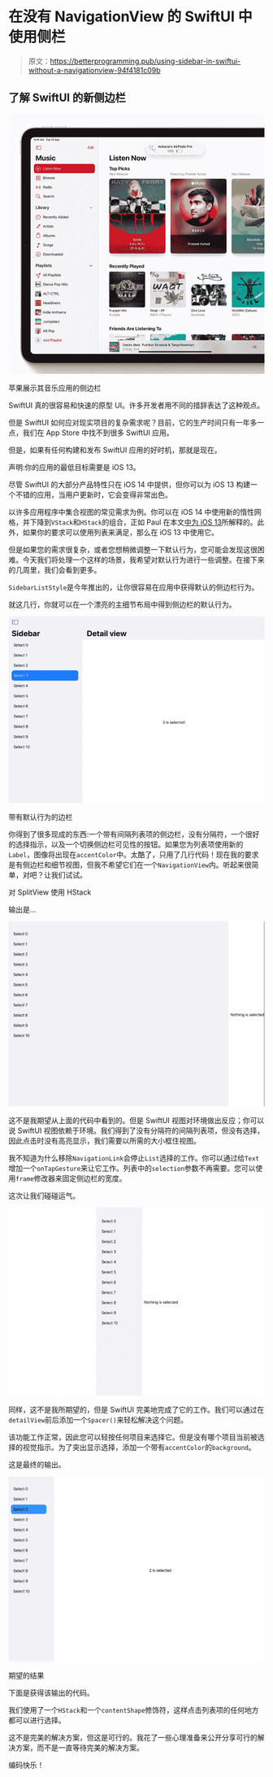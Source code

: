# 在没有 NavigationView 的 SwiftUI 中使用侧栏

> 原文：<https://betterprogramming.pub/using-sidebar-in-swiftui-without-a-navigationview-94f4181c09b>

## 了解 SwiftUI 的新侧边栏

![](img/cce388ac63ee93e3d7c2425babc1f5d3.png)

苹果展示其音乐应用的侧边栏

SwiftUI 真的很容易和快速的原型 UI。许多开发者用不同的措辞表达了这种观点。

但是 SwiftUI 如何应对现实项目的复杂需求呢？目前，它的生产时间只有一年多一点，我们在 App Store 中找不到很多 SwiftUI 应用。

但是，如果有任何构建和发布 SwiftUI 应用的好时机，那就是现在。

声明:你的应用的最低目标需要是 iOS 13。

尽管 SwiftUI 的大部分产品特性只在 iOS 14 中提供，但你可以为 iOS 13 构建一个不错的应用，当用户更新时，它会变得非常出色。

以许多应用程序中集合视图的常见需求为例。你可以在 iOS 14 中使用新的惰性网格，并下降到`VStack`和`HStack`的组合，正如 Paul 在本文[中为 iOS 13](https://www.hackingwithswift.com/quick-start/swiftui/how-to-position-views-in-a-grid-using-lazyvgrid-and-lazyhgrid)所解释的。此外，如果你的要求可以使用列表来满足，那么在 iOS 13 中使用它。

但是如果您的需求很复杂，或者您想稍微调整一下默认行为，您可能会发现这很困难。今天我们将处理一个这样的场景，我希望对默认行为进行一些调整。在接下来的几周里，我们会看到更多。

`SidebarListStyle`是今年推出的，让你很容易在应用中获得默认的侧边栏行为。

就这几行，你就可以在一个漂亮的主细节布局中得到侧边栏的默认行为。

![](img/8b923e7071f41a52e7c2f4d3bc98f789.png)

带有默认行为的边栏

你得到了很多现成的东西:一个带有间隔列表项的侧边栏，没有分隔符，一个很好的选择指示，以及一个切换侧边栏可见性的按钮。如果您为列表项使用新的`Label`，图像将出现在`accentColor`中。太酷了，只用了几行代码！现在我的要求是有侧边栏和细节视图，但我不希望它们在一个`NavigationView`内。听起来很简单，对吧？让我们试试。

对 SplitView 使用 HStack

输出是…

![](img/007fda86f575a119abe91a063f9bbc75.png)

这不是我期望从上面的代码中看到的。但是 SwiftUI 视图对环境做出反应；你可以说 SwiftUI 视图依赖于环境。我们得到了没有分隔符的间隔列表项，但没有选择，因此点击时没有高亮显示，我们需要以所需的大小框住视图。

我不知道为什么移除`NavigationLink`会停止`List`选择的工作。你可以通过给`Text`增加一个`onTapGesture`来让它工作。列表中的`selection`参数不再需要。您可以使用`frame`修改器来固定侧边栏的宽度。

这次让我们碰碰运气。

![](img/079c015431a50b09d8857b160fe939b3.png)

同样，这不是我所期望的，但是 SwiftUI 完美地完成了它的工作。我们可以通过在`detailView`前后添加一个`Spacer()`来轻松解决这个问题。

该功能工作正常，因此您可以轻按任何项目来选择它。但是没有哪个项目当前被选择的视觉指示。为了突出显示选择，添加一个带有`accentColor`的`background`。

这是最终的输出。

![](img/a8ec8c34f17d1770c46d7ee9493e154a.png)

期望的结果

下面是获得该输出的代码。

我们使用了一个`HStack`和一个`contentShape`修饰符，这样点击列表项的任何地方都可以进行选择。

这不是完美的解决方案，但这是可行的。我花了一些心理准备来公开分享可行的解决方案，而不是一直等待完美的解决方案。

编码快乐！